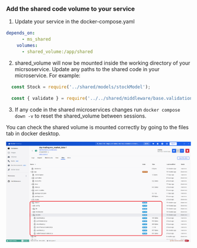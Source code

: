### Add the shared code volume to your service

1. Update your service in the docker-compose.yaml
```yml
depends_on:
      - ms_shared
    volumes:
      - shared_volume:/app/shared
```

2. shared_volume will now be mounted inside the working directory of your micrsoservice. Update any paths to the shared code in your microservice. For example: 
```javascript
  const Stock = require('../shared/models/stockModel');
```

```javascript
  const { validate } = require('../../shared/middleware/base.validation');
```

3. If any code in the shared microservices changes run `docker compose down -v` to reset the shared_volume between sessions.

You can check the shared volume is mounted correctly by going to the files tab in docker desktop.

![Shared Volume](./res/shared_volume.PNG)
